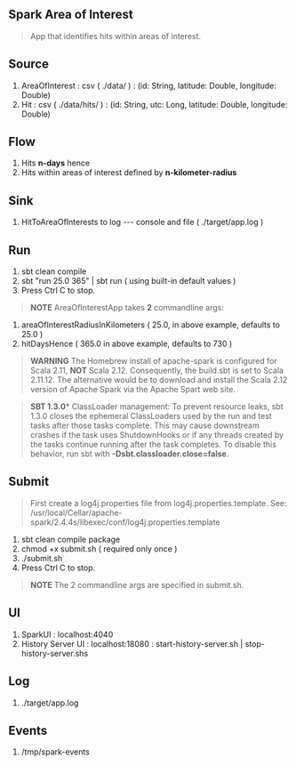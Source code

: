 Spark Area of Interest
----------------------
>App that identifies hits within areas of interest.

Source
------
1. AreaOfInterest : csv ( ./data/ ) : (id: String, latitude: Double, longitude: Double)
2. Hit : csv ( ./data/hits/ ) : (id: String, utc: Long, latitude: Double, longitude: Double)

Flow
----
1. Hits **n-days** hence
2. Hits within areas of interest defined by **n-kilometer-radius**

Sink
----
1. HitToAreaOfInterests to log --- console and file ( ./target/app.log )

Run
---
1. sbt clean compile
2. sbt "run 25.0 365" | sbt run ( using built-in default values )
3. Press Ctrl C to stop.

>**NOTE** AreaOfInterestApp takes **2** commandline args:
1. areaOfInterestRadiusInKilometers ( 25.0, in above example, defaults to 25.0 )
2. hitDaysHence ( 365.0 in above example, defaults to 730 )

>**WARNING** The Homebrew install of apache-spark is configured for Scala 2.11, **NOT** Scala 2.12.
>Consequently, the build.sbt is set to Scala 2.11.12. The alternative would be to download and install
>the Scala 2.12 version of Apache Spark via the Apache Spart web site.

>**SBT 1.3.0*** ClassLoader management: To prevent resource leaks, sbt 1.3.0 closes the ephemeral ClassLoaders
>used by the run and test tasks after those tasks complete. This may cause downstream crashes if the task uses
>ShutdownHooks or if any threads created by the tasks continue running after the task completes. To disable this
>behavior, run sbt with **-Dsbt.classloader.close=false**.

Submit
------
>First create a log4j.properties file from log4j.properties.template.
>See: /usr/local/Cellar/apache-spark/2.4.4s/libexec/conf/log4j.properties.template

1. sbt clean compile package
2. chmod +x submit.sh ( required only once )
3. ./submit.sh
4. Press Ctrl C to stop.

>**NOTE** The 2 commandline args are specified in submit.sh.

UI
--
1. SparkUI : localhost:4040
2. History Server UI : localhost:18080 : start-history-server.sh | stop-history-server.shs
 
Log
---
1. ./target/app.log

Events
------
1. /tmp/spark-events